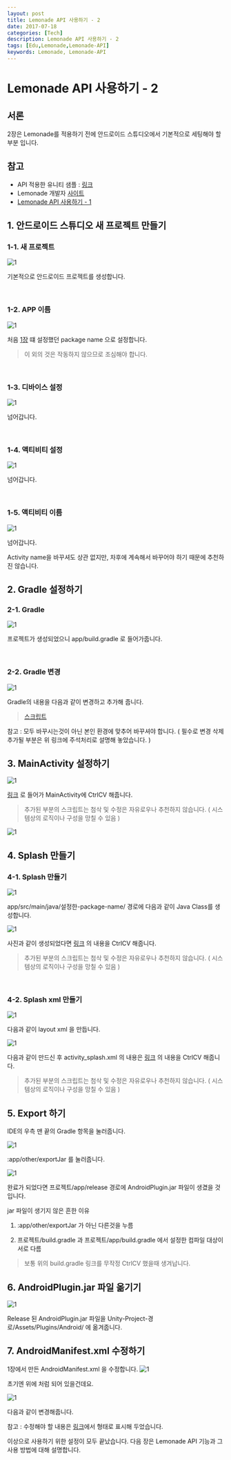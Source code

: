```yaml
---
layout: post
title: Lemonade API 사용하기 - 2
date: 2017-07-18
categories: [Tech]
description: Lemonade API 사용하기 - 2
tags: [Edu,Lemonade,Lemonade-API]
keywords: Lemonade, Lemonade-API
---
```


# Lemonade API 사용하기 - 2

## 서론
2장은 Lemonade를 적용하기 전에 안드로이드 스튜디오에서 기본적으로 세팅해야 할 부분 입니다.


## 참고
- API 적용한 유니티 샘플 : [링크](https://github.com/LemonClub/lemonade-android-api-unity-example)
- Lemonade 개발자 [사이트](http://lemontree.dothome.co.kr/lemonade/)
- [Lemonade API 사용하기 - 1](/edu/2017/07/14/LemonadeAPI-desc-1)


## 1. 안드로이드 스튜디오 새 프로젝트 만들기
### 1-1. 새 프로젝트
![1](/assets/img/2017-7-20-LemonadeAPI-func/10.PNG)

기본적으로 안드로이드 프로젝트를 생성합니다.

<br/>

### 1-2. APP 이름
![1](/assets/img/2017-7-20-LemonadeAPI-func/11.PNG)

처음 [1장](https://kyechan99.github.io/edu/2017/07/14/LemonadeAPI-%EC%82%AC%EC%9A%A9%ED%95%98%EA%B8%B0-1.html) 떄 설정했던 package name 으로 설정합니다.

> 이 외의 것은 작동하지 않으므로 조심해야 합니다.

<br/>

### 1-3. 디바이스 설정
![1](/assets/img/2017-7-20-LemonadeAPI-func/12.PNG)

넘어갑니다.

<br/>

### 1-4. 액티비티 설정
![1](/assets/img/2017-7-20-LemonadeAPI-func/13.PNG)

넘어갑니다.

<br/>

### 1-5. 액티비티 이름
![1](/assets/img/2017-7-20-LemonadeAPI-func/14.PNG)

넘어갑니다.

Activity name을 바꾸셔도 상관 없지만, 차후에 계속해서 바꾸어야 하기 때문에 추천하진 않습니다.


## 2. Gradle 설정하기
### 2-1. Gradle
![1](/assets/img/2017-7-20-LemonadeAPI-func/16.PNG)

프로젝트가 생성되었으니 app/build.gradle 로 들어가줍니다.

<br/>

### 2-2. Gradle 변경
![1](/assets/img/2017-7-20-LemonadeAPI-func/17.PNG)

Gradle의 내용을 다음과 같이 변경하고 추가해 줍니다.

> [스크립트](https://github.com/LemonClub/lemonade-androidstudio-unity/blob/master/app/build.gradle)

참고 : 모두 바꾸시는것이 아닌 본인 환경에 맞추어 바꾸셔야 합니다.
( 필수로 변경 삭제 추가될 부분은 위 링크에 주석처리로 설명해 놓았습니다. )


## 3. MainActivity 설정하기
![1](/assets/img/2017-7-20-LemonadeAPI-func/18.PNG)

[링크](https://github.com/LemonClub/lemonade-androidstudio-unity/blob/master/app/src/main/java/net/lemontree/lemonade/MainActivity.java)
로 들어가 MainActivity에 CtrlCV 해줍니다.

> 추가된 부분의 스크립트는 첨삭 및 수정은 자유로우나 추천하지 않습니다.
( 시스템상의 로직이나 구성을 망칠 수 있음 )

![1](/assets/img/2017-7-20-LemonadeAPI-func/19.PNG)


## 4. Splash 만들기
### 4-1. Splash 만들기
![1](/assets/img/2017-7-20-LemonadeAPI-func/20.PNG)

app/src/main/java/설정한-package-name/ 경로에 다음과 같이 Java Class를 생성합니다.

![1](/assets/img/2017-7-20-LemonadeAPI-func/21.PNG)

사진과 같이 생성되었다면 [링크](https://github.com/LemonClub/lemonade-androidstudio-unity/blob/master/app/src/main/java/net/lemontree/lemonade/Splash.java) 의 내용을 CtrlCV 해줍니다.

> 추가된 부분의 스크립트는 첨삭 및 수정은 자유로우나 추천하지 않습니다.
( 시스템상의 로직이나 구성을 망칠 수 있음 )

<br/>

### 4-2. Splash xml 만들기
![1](/assets/img/2017-7-20-LemonadeAPI-func/23.PNG)

다음과 같이 layout xml 을 만듭니다.

![1](/assets/img/2017-7-20-LemonadeAPI-func/24.PNG)

다음과 같이 만드신 후 activity_splash.xml 의 내용은 [링크](https://github.com/LemonClub/lemonade-androidstudio-unity/blob/master/app/src/main/res/layout/activity_splash.xml) 의 내용을 CtrlCV 해줍니다.

> 추가된 부분의 스크립트는 첨삭 및 수정은 자유로우나 추천하지 않습니다.
( 시스템상의 로직이나 구성을 망칠 수 있음 )


## 5. Export 하기
IDE의 우측 맨 끝의 Gradle 항목을 눌러줍니다.

![1](/assets/img/2017-7-20-LemonadeAPI-func/27.PNG)

:app/other/exportJar 를 눌러줍니다.

![1](/assets/img/2017-7-20-LemonadeAPI-func/28.PNG)

완료가 되었다면
프로젝트/app/release 경로에 AndroidPlugin.jar 파일이 생겼을 것입니다.

jar 파일이 생기지 않은 흔한 이유
1. :app/other/exportJar 가 아닌 다른것을 누름

2. 프로젝트/build.gradle 과 프로젝트/app/build.gradle 에서 설정한 컴파일 대상이 서로 다름
  > 보통 위의 build.gradle 링크를 무작정 CtrlCV 했을때 생겨납니다.

## 6. AndroidPlugin.jar 파일 옮기기
![1](/assets/img/2017-7-20-LemonadeAPI-func/30.PNG)

Release 된 AndroidPlugin.jar 파일을 Unity-Project-경로/Assets/Plugins/Android/ 에 옮겨줍니다.


## 7. AndroidManifest.xml 수정하기
1장에서 만든 AndroidManifest.xml 을 수정합니다.
![1](/assets/img/2017-7-20-LemonadeAPI-func/31.PNG)

초기엔 위에 처럼 되어 있을건데요.

![1](/assets/img/2017-7-20-LemonadeAPI-func/32.PNG)

다음과 같이 변경해줍니다.

참고 : 수정해야 할 내용은 [링크](https://github.com/LemonClub/lemonade-android-api-unity-example/blob/master/Assets/Plugins/Android/AndroidManifest.xml)에서 <!-- 기호 --> 형태로 표시해 두었습니다.

이상으로 사용하기 위한 설정이 모두 끝났습니다.
다음 장은 Lemonade API 기능과 그 사용 방법에 대해 설명합니다.


